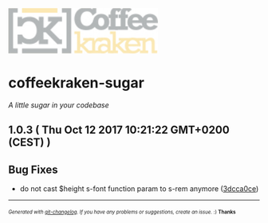 <img width="300px" src=".resources/coffeekraken-logo.jpg" />

# coffeekraken-sugar

_A little sugar in your codebase_

## 1.0.3  ( Thu Oct 12 2017 10:21:22 GMT+0200 (CEST) )


## Bug Fixes
  - do not cast $height s-font function param to s-rem anymore
  ([3dcca0ce](https://github.com/Coffeekraken/sugar/commit/3dcca0ceb9d1fff132f38ccb0c154f7f00512726))





---
<sub><sup>*Generated with [git-changelog](https://github.com/rafinskipg/git-changelog). If you have any problems or suggestions, create an issue.* :) **Thanks** </sub></sup>
